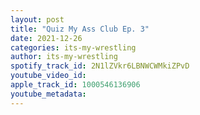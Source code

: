 ```yaml
---
layout: post
title: "Quiz My Ass Club Ep. 3"
date: 2021-12-26
categories: its-my-wrestling
author: its-my-wrestling
spotify_track_id: 2N1lZVkr6LBNWCWMkiZPvD
youtube_video_id: 
apple_track_id: 1000546136906
youtube_metadata: 
---
```

